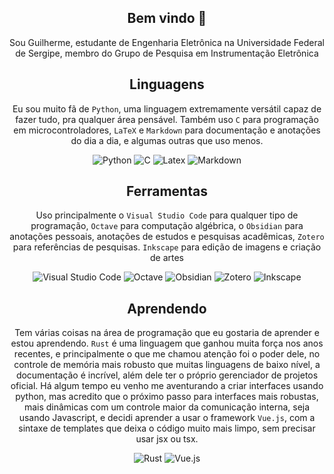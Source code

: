 <div align="center">
<h2>Bem vindo 👋</h2>
Sou Guilherme, estudante de Engenharia Eletrônica na Universidade Federal de Sergipe, membro do Grupo de Pesquisa em Instrumentação Eletrônica

## Linguagens
Eu sou muito fã de `Python`, uma linguagem extremamente versátil capaz de fazer tudo, pra qualquer área pensável. Também uso `C` para programação em microcontroladores, `LaTeX` e `Markdown` para documentação e anotações do dia a dia, e algumas outras que uso menos.

![Python](https://img.shields.io/badge/-python-blue?style=for-the-badge&logo=python&logoColor=ffdd54&color=blue)
![C](https://img.shields.io/badge/-C-black?style=for-the-badge&logo=c&logoColor=blue&color=white)
![Latex](https://img.shields.io/badge/-latex-black?style=for-the-badge&logo=latex&logoColor=white&color=%23008080)
![Markdown](https://img.shields.io/badge/-markdown-black?style=for-the-badge&logo=markdown&logoColor=white&color=black)

## Ferramentas
Uso principalmente o `Visual Studio Code` para qualquer tipo de programação, `Octave` para computação algébrica, o `Obsidian` para anotações pessoais, anotações de estudos e pesquisas acadêmicas, `Zotero` para referências de pesquisas. `Inkscape` para edição de imagens e criação de artes 

![Visual Studio Code](https://img.shields.io/badge/-visual%20studio%20code-black?style=for-the-badge&color=%230098FF)
![Octave](https://img.shields.io/badge/-octave-black?style=for-the-badge&logo=octave&logoColor=%230790C0&color=white)
![Obsidian](https://img.shields.io/badge/-obsidian-black?style=for-the-badge&logo=obsidian&logoColor=%23a079ff&color=%23151515)
![Zotero](https://img.shields.io/badge/-zotero-black?style=for-the-badge&logo=zotero&logoColor=%23CC2936&color=white)
![Inkscape](https://img.shields.io/badge/-inkscape-black?style=for-the-badge&logo=inkscape&color=black)

## Aprendendo
Tem várias coisas na área de programação que eu gostaria de aprender e estou aprendendo. `Rust` é uma linguagem que ganhou muita força nos anos recentes, e principalmente o que me chamou atenção foi o poder dele, no controle de memória mais robusto que muitas linguagens de baixo nível, a documentação é incrível, além dele ter o próprio gerenciador de projetos oficial. Há algum tempo eu venho me aventurando a criar interfaces usando python, mas acredito que o próximo passo para interfaces mais robustas, mais dinâmicas com um controle maior da comunicação interna, seja usando Javascript, e decidi aprender a usar o framework `Vue.js`, com a sintaxe de templates que deixa o código muito mais limpo, sem precisar usar jsx ou tsx.

![Rust](https://img.shields.io/badge/-rust-black?style=for-the-badge&logo=rust&color=%23f04900)
![Vue.js](https://img.shields.io/badge/-Vue.js-black?style=for-the-badge&logo=vuedotjs&color=%231a1a1a)

</div>
